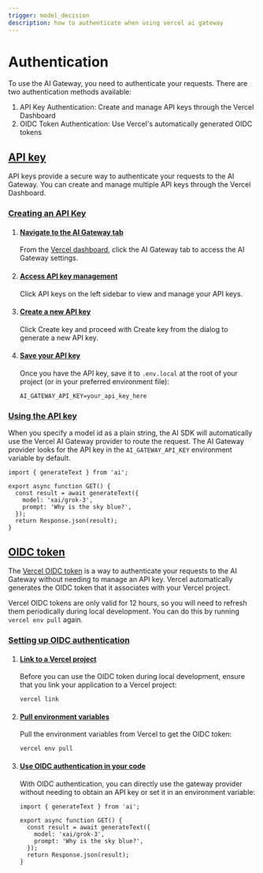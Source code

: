 ```yaml
---
trigger: model_decision
description: how to authenticate when using vercel ai gateway
---
```

# Authentication

To use the AI Gateway, you need to authenticate your requests. There are two authentication methods available:

1.  API Key Authentication: Create and manage API keys through the Vercel Dashboard
2.  OIDC Token Authentication: Use Vercel's automatically generated OIDC tokens

## [API key](#api-key)

API keys provide a secure way to authenticate your requests to the AI Gateway. You can create and manage multiple API keys through the Vercel Dashboard.

### [Creating an API Key](#creating-an-api-key)

1.  #### [Navigate to the AI Gateway tab](#navigate-to-the-ai-gateway-tab)
    
    From the [Vercel dashboard](https://vercel.com/dashboard), click the AI Gateway tab to access the AI Gateway settings.
    
2.  #### [Access API key management](#access-api-key-management)
    
    Click API keys on the left sidebar to view and manage your API keys.
    
3.  #### [Create a new API key](#create-a-new-api-key)
    
    Click Create key and proceed with Create key from the dialog to generate a new API key.
    
4.  #### [Save your API key](#save-your-api-key)
    
    Once you have the API key, save it to `.env.local` at the root of your project (or in your preferred environment file):
    
    ```
    AI_GATEWAY_API_KEY=your_api_key_here
    ```
    

### [Using the API key](#using-the-api-key)

When you specify a model id as a plain string, the AI SDK will automatically use the Vercel AI Gateway provider to route the request. The AI Gateway provider looks for the API key in the `AI_GATEWAY_API_KEY` environment variable by default.

```
import { generateText } from 'ai';
 
export async function GET() {
  const result = await generateText({
    model: 'xai/grok-3',
    prompt: 'Why is the sky blue?',
  });
  return Response.json(result);
}
```

## [OIDC token](#oidc-token)

The [Vercel OIDC token](/docs/oidc) is a way to authenticate your requests to the AI Gateway without needing to manage an API key. Vercel automatically generates the OIDC token that it associates with your Vercel project.

Vercel OIDC tokens are only valid for 12 hours, so you will need to refresh them periodically during local development. You can do this by running `vercel env pull` again.

### [Setting up OIDC authentication](#setting-up-oidc-authentication)

1.  #### [Link to a Vercel project](#link-to-a-vercel-project)
    
    Before you can use the OIDC token during local development, ensure that you link your application to a Vercel project:
    
    ```
    vercel link
    ```
    
2.  #### [Pull environment variables](#pull-environment-variables)
    
    Pull the environment variables from Vercel to get the OIDC token:
    
    ```
    vercel env pull
    ```
    
3.  #### [Use OIDC authentication in your code](#use-oidc-authentication-in-your-code)
    
    With OIDC authentication, you can directly use the gateway provider without needing to obtain an API key or set it in an environment variable:
    
    ```
    import { generateText } from 'ai';
     
    export async function GET() {
      const result = await generateText({
        model: 'xai/grok-3',
        prompt: 'Why is the sky blue?',
      });
      return Response.json(result);
    }
    ```